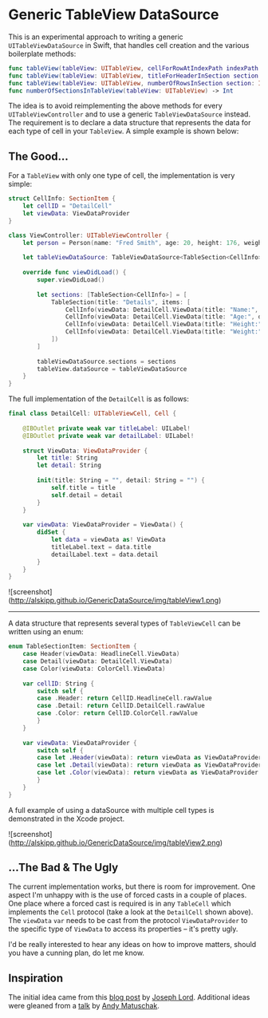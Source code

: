 Generic TableView DataSource
========

This is an experimental approach to writing a generic `UITableViewDataSource` in Swift, that handles cell creation and the various boilerplate methods:

```swift
func tableView(tableView: UITableView, cellForRowAtIndexPath indexPath: NSIndexPath) -> UITableViewCell
func tableView(tableView: UITableView, titleForHeaderInSection section: Int) -> String?
func tableView(tableView: UITableView, numberOfRowsInSection section: Int) -> Int
func numberOfSectionsInTableView(tableView: UITableView) -> Int
```

The idea is to avoid reimplementing the above methods for every `UITableViewController` and to use a generic `TableViewDataSource` instead. The requirement is to declare a data structure that represents the data for each type of cell in your `TableView`. A simple example is shown below:

The Good…
---

For a `TableView` with only one type of cell, the implementation is very simple:

```swift
struct CellInfo: SectionItem {
    let cellID = "DetailCell"
    let viewData: ViewDataProvider
}

class ViewController: UITableViewController {
    let person = Person(name: "Fred Smith", age: 20, height: 176, weight: 65)
    
    let tableViewDataSource: TableViewDataSource<TableSection<CellInfo>> = TableViewDataSource()
    
    override func viewDidLoad() {
        super.viewDidLoad()
        
        let sections: [TableSection<CellInfo>] = [
            TableSection(title: "Details", items: [
                CellInfo(viewData: DetailCell.ViewData(title: "Name:", detail: person.name)),
                CellInfo(viewData: DetailCell.ViewData(title: "Age:", detail: person.age.description)),
                CellInfo(viewData: DetailCell.ViewData(title: "Height:", detail: person.height.description)),
                CellInfo(viewData: DetailCell.ViewData(title: "Weight:", detail: person.weight.description))
            ])
        ]
        
        tableViewDataSource.sections = sections
        tableView.dataSource = tableViewDataSource
    }
}
```

The full implementation of the `DetailCell` is as follows:

```swift
final class DetailCell: UITableViewCell, Cell {
    
    @IBOutlet private weak var titleLabel: UILabel!
    @IBOutlet private weak var detailLabel: UILabel!
    
    struct ViewData: ViewDataProvider {
        let title: String
        let detail: String
        
        init(title: String = "", detail: String = "") {
            self.title = title
            self.detail = detail
        }
    }
    
    var viewData: ViewDataProvider = ViewData() {
        didSet {
            let data = viewData as! ViewData
            titleLabel.text = data.title
            detailLabel.text = data.detail
        }
    }
}
```

![screenshot] (http://alskipp.github.io/GenericDataSource/img/tableView1.png)

* * *

A data structure that represents several types of `TableViewCell` can be written using an enum:

```swift
enum TableSectionItem: SectionItem {
    case Header(viewData: HeadlineCell.ViewData)
    case Detail(viewData: DetailCell.ViewData)
    case Color(viewData: ColorCell.ViewData)
    
    var cellID: String {
        switch self {
        case .Header: return CellID.HeadlineCell.rawValue
        case .Detail: return CellID.DetailCell.rawValue
        case .Color: return CellID.ColorCell.rawValue
        }
    }
    
    var viewData: ViewDataProvider {
        switch self {
        case let .Header(viewData): return viewData as ViewDataProvider
        case let .Detail(viewData): return viewData as ViewDataProvider
        case let .Color(viewData): return viewData as ViewDataProvider
        }
    }
}
```

A full example of using a dataSource with multiple cell types is demonstrated in the Xcode project.

![screenshot] (http://alskipp.github.io/GenericDataSource/img/tableView2.png)

…The Bad & The Ugly
---

The current implementation works, but there is room for improvement. One aspect I'm unhappy with is the use of forced casts in a couple of places. One place where a forced cast is required is in any `TableCell` which implements the `Cell` protocol (take a look at the `DetailCell` shown above). The `viewData` `var` needs to be cast from the protocol `ViewDataProvider` to the specific type of `ViewData` to access its properties – it's pretty ugly.

I'd be really interested to hear any ideas on how to improve matters, should you have a cunning plan, do let me know.


Inspiration
---

The initial idea came from this [blog post](http://blog.human-friendly.com/swift-2-xcode-7-gm-at-least-generic-support-for-at-objc-protocols) by [Joseph Lord](https://twitter.com/jl_hfl). Additional ideas were gleaned from a [talk](https://realm.io/news/andy-matuschak-refactor-mega-controller/) by [Andy Matuschak](https://twitter.com/andy_matuschak).
